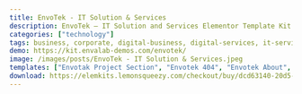 ```yaml
---
title: EnvoTek - IT Solution & Services
description: EnvoTek – IT Solution and Services Elementor Template Kit is specially designed for the Agency, IT Business, Marketing, Software Development Consulting, Start-up, IT Entrepreneur, SaaS & Software, Digital Solution, Technical Engineering, IT Solutions, and Services Company related business website.
categories: ["technology"]
tags: business, corporate, digital-business, digital-services, it-services, modern, portfolio, purple, red, saas, software, solutions, startup, technology
demo: https://kit.envalab-demos.com/envotek/
image: /images/posts/EnvoTek - IT Solution & Services.jpeg
templates: ["Envotak Project Section", "Envotek 404", "Envotek About", "Envotek Banner Section", "Envotek Blog", "Envotek Brand Section", "Envotek Contact Info Section", "Envotek Contact Section", "Envotek Contact", "Envotek Faq Section", "Envotek Faq", "Envotek Footer Section", "Envotek Header Section", "Envotek Hero Section", "Envotek Home", "Envotek Post Section", "Envotek Project Details", "Envotek Projects", "Envotek Service Details", "Envotek Service Section", "Envotek Service", "Envotek Single Post", "Envotek Team Section", "Envotek Team", "Envotek Testimonials Section", "Envotek Title Section", "Envotek Video Banner Section", "Global"]
download: https://elemkits.lemonsqueezy.com/checkout/buy/dcd63140-20d5-49c5-bb88-aee97bd990fd
---
```

